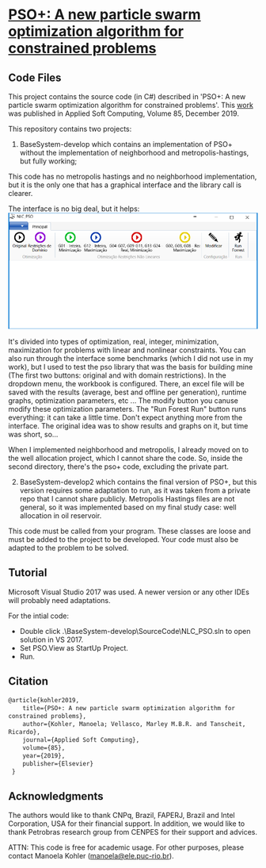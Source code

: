 # [PSO+: A new particle swarm optimization algorithm for constrained problems](https://doi.org/10.1016/j.asoc.2019.105865)


## Code Files
This project contains the source code (in C#) described in 'PSO+: A new particle swarm optimization algorithm for constrained problems'. This [work](https://doi.org/10.1016/j.asoc.2019.105865) was published in Applied Soft Computing, Volume 85, December 2019.

This repository contains two projects:

1. BaseSystem-develop which contains an implementation of PSO+ without the implementation of neighborhood and metropolis-hastings, but fully working;

This code has no metropolis hastings and no neighborhood implementation, but it is the only one that has a graphical interface and the library call is clearer.


The interface is no big deal, but it helps:
![interface](https://github.com/manoelakohler/PSOplus/blob/main/interface.png)

It's divided into types of optimization, real, integer, minimization, maximization for problems with linear and nonlinear constraints.
You can also run through the interface some benchmarks (which I did not use in my work), but I used to test the pso library that was the basis for building mine (The first two buttons: original and with domain restrictions). In the dropdown menu, the workbook is configured. There, an excel file will be saved with the results (average, best and offline per generation), runtime graphs, optimization parameters, etc ... The modify button you canuse modify these optimization parameters. The "Run Forest Run" button runs everything: it can take a little time. Don't expect anything more from the interface. The original idea was to show results and graphs on it, but time was short, so...

When I implemented neighborhood and metropolis, I already moved on to the well allocation project, which I cannot share the code.
So, inside the second directory, there's the pso+ code, excluding the private part.


2. BaseSystem-develop2 which contains the final version of PSO+, but this version requires some adaptation to run, as it was taken from a private repo that I cannot share publicly. Metropolis Hastings files are not general, so it was implemented based on my final study case: well allocation in oil reservoir.

This code must be called from your program. These classes are loose and must be added to the project to be developed. Your code must also be adapted to the problem to be solved.

## Tutorial

Microsoft Visual Studio 2017 was used. A newer version or any other IDEs will probably need adaptations.

For the intial code:
- Double click .\BaseSystem-develop\SourceCode\NLC_PSO.sln to open solution in VS 2017. 
- Set PSO.View as StartUp Project.
- Run.

## Citation

```
@article{kohler2019,
    title={PSO+: A new particle swarm optimization algorithm for constrained problems},
    author={Kohler, Manoela; Vellasco, Marley M.B.R. and Tanscheit, Ricardo},
    journal={Applied Soft Computing},
    volume={85},
    year={2019},
    publisher={Elsevier}
 }
 ```

## Acknowledgments
The authors would like to thank CNPq, Brazil, FAPERJ, Brazil and Intel Corporation, USA for their financial support. In addition, we would like to thank Petrobras research group from CENPES for their support and advices.

ATTN: This code is free for academic usage. For other purposes, please contact Manoela Kohler (manoela@ele.puc-rio.br).
